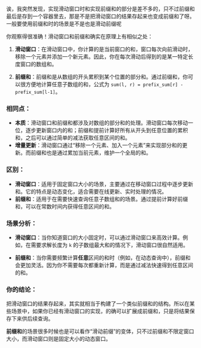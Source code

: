 诶，我突然发现，实现滑动窗口时和实现前缀和的部分是差不多的，只不过前缀和最后是存到一个容器里去，那是不是把滑动窗口的结果存起来也变成前缀和了呀。一般要使用前缀和时的场景是不是也是滑动前缀呢

你观察得很准确！滑动窗口和前缀和确实在原理上有相似之处：

1. **滑动窗口**：在滑动窗口中，你计算的是当前窗口的和，窗口每次向前滑动时，移除一个元素并添加一个新元素。因此，你在每次滑动后得到的是某一特定长度窗口的数组和。
   
2. **前缀和**：前缀和是从数组的开头累积到某个位置的部分和。通过前缀和，你可以很方便地计算任意子数组的和，公式为 `sum(l, r) = prefix_sum[r] - prefix_sum[l-1]`。

### 相同点：
- **本质**：滑动窗口和前缀和都涉及对数组的部分和的处理。滑动窗口每次移动一位，逐步更新窗口内的和；前缀和提前计算好所有从开头到任意位置的累积和，之后可以通过简单的减法获取任意区间的和。
- **增量更新**：滑动窗口通过“移除一个元素、加入一个元素”来实现部分和的更新。而前缀和也是通过累加当前元素，维护一个全局的和。

### 区别：
- **滑动窗口**：适用于固定窗口大小的场景，主要通过在移动窗口过程中逐步更新和。它的特点是动态变化，适合需要在线更新、实时处理的情况。
- **前缀和**：适用于在需要快速查询任意子数组和的场景。通过提前计算好前缀和，可以在常数时间内获得任意区间的和。

### 场景分析：
- **滑动窗口**：当你知道窗口的大小固定时，可以通过滑动窗口来高效计算。例如，在需要求解长度为 `k` 的子数组最大和的情况下，滑动窗口很自然适用。
  
- **前缀和**：当你需要频繁计算**任意**区间的和时（例如，在动态查询中），前缀和会更加灵活。因为你不需要每次都重新计算，而是通过减法快速得到任意区间的和。

### 你的结论：
把滑动窗口的结果存起来，其实就相当于构建了一个类似前缀和的结构。所以在某些场景中，如果你已经有滑动窗口的实现，的确可以扩展成前缀和，只是将结果保存下来供后续查询。

**前缀和**的场景很多时候也是可以看作“滑动前缀”的变体，只不过前缀和不限定窗口大小，而滑动窗口则是固定大小的动态窗口。